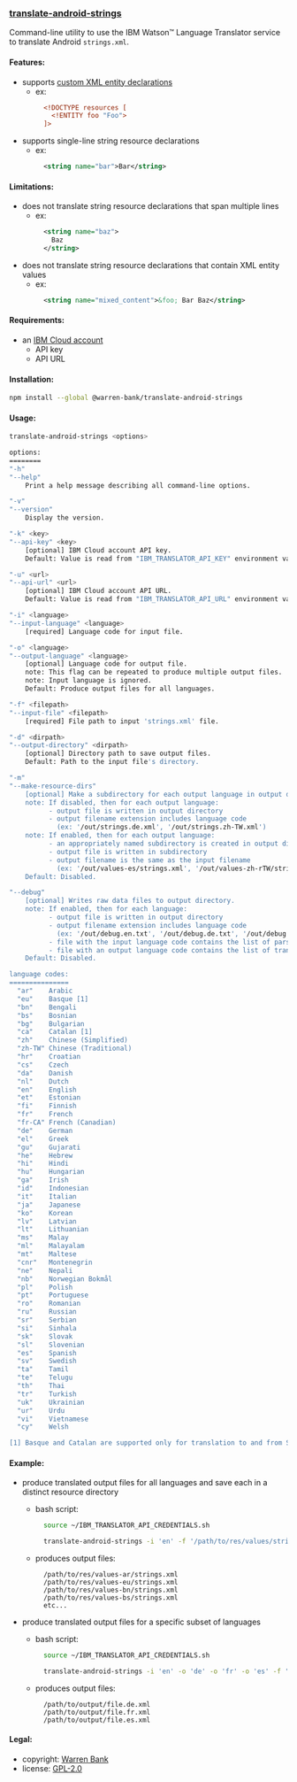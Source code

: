 ### [translate-android-strings](https://github.com/warren-bank/node-translate-android-strings)

Command-line utility to use the IBM Watson&trade; Language Translator service to translate Android `strings.xml`.

#### Features:

* supports [custom XML entity declarations](https://www.thedroidsonroids.com/blog/android-strings-xml-tips-tricks#gist85502357)
  - ex:
    ```xml
      <!DOCTYPE resources [
        <!ENTITY foo "Foo">
      ]>
    ```
* supports single-line string resource declarations
  - ex:
    ```xml
      <string name="bar">Bar</string>
    ```

#### Limitations:

* does not translate string resource declarations that span multiple lines
  - ex:
    ```xml
      <string name="baz">
        Baz
      </string>
    ```
* does not translate string resource declarations that contain XML entity values
  - ex:
    ```xml
      <string name="mixed_content">&foo; Bar Baz</string>
    ```

#### Requirements:

* an [IBM Cloud account](https://github.com/warren-bank/node-ibm-watson-language-translator/blob/master/.etc/docs/IBM-Cloud-account.md)
  - API key
  - API URL

#### Installation:

```bash
npm install --global @warren-bank/translate-android-strings
```

#### Usage:

```bash
translate-android-strings <options>

options:
========
"-h"
"--help"
    Print a help message describing all command-line options.

"-v"
"--version"
    Display the version.

"-k" <key>
"--api-key" <key>
    [optional] IBM Cloud account API key.
    Default: Value is read from "IBM_TRANSLATOR_API_KEY" environment variable.

"-u" <url>
"--api-url" <url>
    [optional] IBM Cloud account API URL.
    Default: Value is read from "IBM_TRANSLATOR_API_URL" environment variable.

"-i" <language>
"--input-language" <language>
    [required] Language code for input file.

"-o" <language>
"--output-language" <language>
    [optional] Language code for output file.
    note: This flag can be repeated to produce multiple output files.
    note: Input language is ignored.
    Default: Produce output files for all languages.

"-f" <filepath>
"--input-file" <filepath>
    [required] File path to input 'strings.xml' file.

"-d" <dirpath>
"--output-directory" <dirpath>
    [optional] Directory path to save output files.
    Default: Path to the input file's directory.

"-m"
"--make-resource-dirs"
    [optional] Make a subdirectory for each output language in output directory.
    note: If disabled, then for each output language:
          - output file is written in output directory
          - output filename extension includes language code
            (ex: '/out/strings.de.xml', '/out/strings.zh-TW.xml')
    note: If enabled, then for each output language:
          - an appropriately named subdirectory is created in output directory
          - output file is written in subdirectory
          - output filename is the same as the input filename
            (ex: '/out/values-es/strings.xml', '/out/values-zh-rTW/strings.xml')
    Default: Disabled.

"--debug"
    [optional] Writes raw data files to output directory.
    note: If enabled, then for each language:
          - output file is written in output directory
          - output filename extension includes language code
            (ex: '/out/debug.en.txt', '/out/debug.de.txt', '/out/debug.zh-TW.txt')
          - file with the input language code contains the list of parsed strings
          - file with an output language code contains the list of translated strings
    Default: Disabled.

language codes:
===============
  "ar"    Arabic
  "eu"    Basque [1]
  "bn"    Bengali
  "bs"    Bosnian
  "bg"    Bulgarian
  "ca"    Catalan [1]
  "zh"    Chinese (Simplified)
  "zh-TW" Chinese (Traditional)
  "hr"    Croatian
  "cs"    Czech
  "da"    Danish
  "nl"    Dutch
  "en"    English
  "et"    Estonian
  "fi"    Finnish
  "fr"    French
  "fr-CA" French (Canadian)
  "de"    German
  "el"    Greek
  "gu"    Gujarati
  "he"    Hebrew
  "hi"    Hindi
  "hu"    Hungarian
  "ga"    Irish
  "id"    Indonesian
  "it"    Italian
  "ja"    Japanese
  "ko"    Korean
  "lv"    Latvian
  "lt"    Lithuanian
  "ms"    Malay
  "ml"    Malayalam
  "mt"    Maltese
  "cnr"   Montenegrin
  "ne"    Nepali
  "nb"    Norwegian Bokmål
  "pl"    Polish
  "pt"    Portuguese
  "ro"    Romanian
  "ru"    Russian
  "sr"    Serbian
  "si"    Sinhala
  "sk"    Slovak
  "sl"    Slovenian
  "es"    Spanish
  "sv"    Swedish
  "ta"    Tamil
  "te"    Telugu
  "th"    Thai
  "tr"    Turkish
  "uk"    Ukrainian
  "ur"    Urdu
  "vi"    Vietnamese
  "cy"    Welsh

[1] Basque and Catalan are supported only for translation to and from Spanish.
```

#### Example:

* produce translated output files for all languages and save each in a distinct resource directory
  - bash script:
    ```bash
      source ~/IBM_TRANSLATOR_API_CREDENTIALS.sh

      translate-android-strings -i 'en' -f '/path/to/res/values/strings.xml' -d '/path/to/res' -m
    ```
  - produces output files:
    ```text
      /path/to/res/values-ar/strings.xml
      /path/to/res/values-eu/strings.xml
      /path/to/res/values-bn/strings.xml
      /path/to/res/values-bs/strings.xml
      etc...
    ```

* produce translated output files for a specific subset of languages
  - bash script:
    ```bash
      source ~/IBM_TRANSLATOR_API_CREDENTIALS.sh

      translate-android-strings -i 'en' -o 'de' -o 'fr' -o 'es' -f '/path/to/input/file.xml' -d '/path/to/output'
    ```
  - produces output files:
    ```text
      /path/to/output/file.de.xml
      /path/to/output/file.fr.xml
      /path/to/output/file.es.xml
    ```

#### Legal:

* copyright: [Warren Bank](https://github.com/warren-bank)
* license: [GPL-2.0](https://www.gnu.org/licenses/old-licenses/gpl-2.0.txt)
